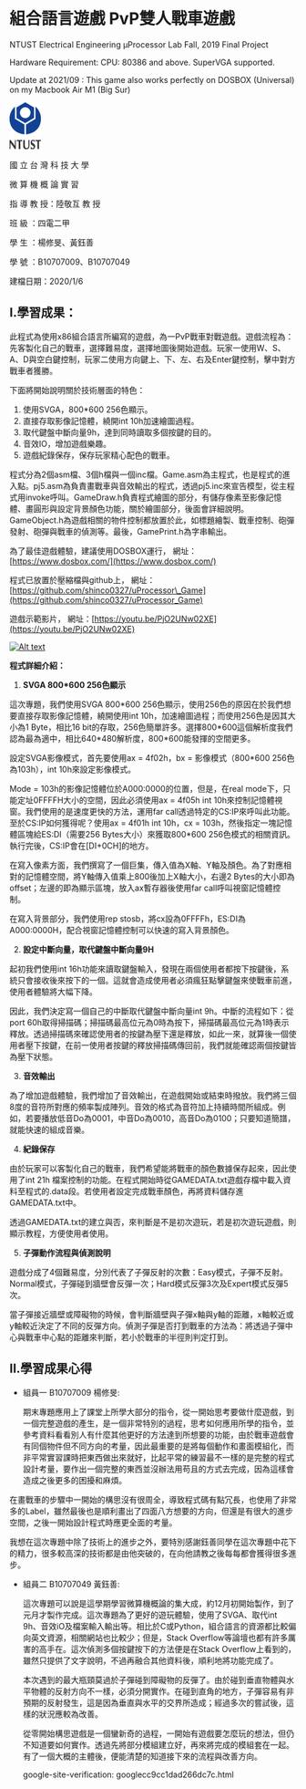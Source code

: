 # 組合語言遊戲 PvP雙人戰車遊戲
NTUST Electrical Engineering μProcessor Lab Fall, 2019 Final Project 

Hardware Requirement: CPU: 80386 and above. SuperVGA supported.

Update at 2021/09 : This game also works perfectly on DOSBOX (Universal) on my Macbook Air M1 (Big Sur) 

![IMAGE](https://github.com/shinco0327/uProcessor_Midterm/blob/master/NTUST_LOGO.png?raw=true)

國 立 台 灣 科 技 大 學

微 算 機 概 論 實 習

  指 導 教 授：陸敬互 教 授


班 級                ：四電二甲

學 生                ：楊修旻、黃鈺善

學 號                ：B10707009、B10707049

建檔日期：2020/1/6

## **I.學習成果：**

此程式為使用x86組合語言所編寫的遊戲，為一PvP戰車對戰遊戲。遊戲流程為：先客製化自己的戰車，選擇難易度，選擇地圖後開始遊戲。玩家一使用W、S、A、D與空白鍵控制，玩家二使用方向鍵上、下、左、右及Enter鍵控制，擊中對方戰車者獲勝。

下面將開始說明關於技術層面的特色：

1. 使用SVGA，800\*600 256色顯示。
2. 直接存取影像記憶體，繞開int 10h加速繪圖過程。
3. 取代鍵盤中斷向量9h，達到同時讀取多個按鍵的目的。
4. 音效IO，增加遊戲樂趣。
5. 遊戲紀錄保存，保存玩家精心配色的戰車。

程式分為2個asm檔、3個h檔與一個inc檔。Game.asm為主程式，也是程式的進入點。pj5.asm為負責畫戰車與音效輸出的程式，透過pj5.inc來宣告模型，從主程式用invoke呼叫。GameDraw.h負責程式繪圖的部分，有儲存像素至影像記憶體、畫圓形與設定背景顏色功能，關於繪圖部分，後面會詳細說明。GameObject.h為遊戲相關的物件控制都放置於此，如標題繪製、戰車控制、砲彈發射、砲彈與戰車的偵測等。最後，GamePrint.h為字串輸出。

為了最佳遊戲體驗，建議使用DOSBOX運行，
網址：[https://www.dosbox.com/](https://www.dosbox.com/)

程式已放置於壓縮檔與github上，
網址：[https://github.com/shinco0327/uProcessor\_Game](https://github.com/shinco0327/uProcessor_Game)

遊戲示範影片，
網址：[https://youtu.be/PjO2UNw02XE](https://youtu.be/PjO2UNw02XE)

[![Alt text](https://img.youtube.com/vi/PjO2UNw02XE/0.jpg)](https://youtu.be/PjO2UNw02XE)



**程式詳細介紹：**

1. **SVGA 800\*600 256色顯示**

  這次專題，我們使用SVGA 800\*600 256色顯示，使用256色的原因在於我們想要直接存取影像記憶體，繞開使用int 10h，加速繪圖過程；而使用256色是因其大小為1 Byte，相比16 bit的存取，256色簡單許多。選擇800\*600這個解析度我們認為最為適中，相比640\*480解析度，800\*600能發揮的空間更多。

  設定SVGA影像模式，首先要使用ax = 4f02h，bx = 影像模式（800\*600 256色為103h），int 10h來設定影像模式。

  Mode = 103h的影像記憶體位於A000:0000的位置，但是，在real mode下，只能定址0FFFFH大小的空間，因此必須使用ax = 4f05h int 10h來控制記憶體視窗。我們使用的是速度更快的方法，運用far call透過特定的CS:IP來呼叫此功能。至於CS:IP如何獲得呢？使用ax = 4f01h int 10h，cx = 103h，然後指定一塊記憶體區塊給ES:DI（需要256 Bytes大小）來獲取800\*600 256色模式的相關資訊。執行完後，CS:IP會在[DI+0CH]的地方。

  在寫入像素方面，我們撰寫了一個巨集，傳入值為X軸、Y軸及顏色。為了對應相對的記憶體空間，將Y軸傳入值乘上800後加上X軸大小，右邊2 Bytes的大小即為offset；左邊的即為顯示區塊，放入ax暫存器後使用far call呼叫視窗記憶體控制。

  在寫入背景部分，我們使用rep stosb，將cx設為0FFFFh，ES:DI為A000:0000H，配合視窗記憶體控制可以快速的寫入背景顏色。

2. **設定中斷向量，取代鍵盤中斷向量9H**

  起初我們使用int 16h功能來讀取鍵盤輸入，發現在兩個使用者都按下按鍵後，系統只會接收後來按下的一個。這就會造成使用者必須瘋狂點擊鍵盤來使戰車前進，使用者體驗將大幅下降。

  因此，我們決定寫一個自己的中斷取代鍵盤中斷向量int 9h。中斷的流程如下：從port 60h取得掃描碼；掃描碼最高位元為0時為按下，掃描碼最高位元為1時表示釋放。透過掃描碼來確認使用者的按鍵為壓下還是釋放，如此一來，就算後一個使用者壓下按鍵，在前一使用者按鍵的釋放掃描碼傳回前，我們就能確認兩個按鍵皆為壓下狀態。


3. **音效輸出**

  為了增加遊戲體驗，我們增加了音效輸出，在遊戲開始或結束時撥放。我們將三個8度的音符所對應的頻率製成陣列。音效的格式為音符加上持續時間所組成。例如，若要播放低音Do為0001，中音Do為0010，高音Do為0100；只要知道簡譜，就能快速的組成音樂。


4. **紀錄保存**

  由於玩家可以客製化自己的戰車，我們希望能將戰車的顏色數據保存起來，因此使用了int 21h 檔案控制的功能。在程式開始時從GAMEDATA.txt遊戲存檔中載入資料至程式的.data段。若使用者設定完成戰車顏色，再將資料儲存進GAMEDATA.txt中。

  透過GAMEDATA.txt的建立與否，來判斷是不是初次遊玩，若是初次遊玩遊戲，則顯示教程，方便使用者使用。

5. **子彈動作流程與偵測說明**

  遊戲分成了4個難易度，分別代表了子彈反射的次數：Easy模式，子彈不反射。Normal模式，子彈碰到牆壁會反彈一次；Hard模式反彈3次及Expert模式反彈5次。

  當子彈接近牆壁或障礙物的時候，會判斷牆壁與子彈x軸與y軸的距離，x軸較近或y軸較近決定了不同的反彈方向。偵測子彈是否打到戰車的方法為：將透過子彈中心與戰車中心點的距離來判斷，若小於戰車的半徑則判定打到。


## **II.學習成果心得**

- 組員一 B10707009 楊修旻:

  期末專題應用上了課堂上所學大部分的指令，從一開始思考要做什麼遊戲，到一個完整遊戲的產生，是一個非常特別的過程，思考如何應用所學的指令，並參考資料看看別人有什麼其他更好的方法達到所想要的功能，由於戰車遊戲會有同個物件但不同方向的考量，因此最重要的是將每個動作和畫面模組化，而非平常實習課時把東西做出來就好，比起平常的練習最不一樣的是完整的程式設計考量，要作出一個完整的東西並沒辦法用苟且的方式去完成，因為這樣會造成之後更多的困擾和麻煩。

在畫戰車的步驟中一開始的構思沒有很周全，導致程式碼有點冗長，也使用了非常多的Label，雖然最後也是順利畫出了四面八方想要的方向，但還是有很大的進步空間，之後一開始設計程式時應更全面的考量。

我想在這次專題中除了技術上的進步之外，要特別感謝鈺善同學在這次專題中花下的精力，很多較高深的技術都是由他突破的，在向他請教之後每每都會獲得很多進步。



- 組員二 B10707049 黃鈺善:

  這次專題可以說是這學期學習微算機概論的集大成，約12月初開始製作，到了元月才製作完成。這次專題為了更好的遊玩體驗，使用了SVGA、取代int 9h、音效iO及檔案輸入輸出等。相比於C或Python，組合語言的資源都比較偏向英文資源，相關網站也比較少；但是，Stack Overflow等論壇也都有許多厲害的高手在。這次偵測多個按鍵按下的方法便是在Stack Overflow上看到的，雖然只提供了文字說明，不過再融合其他資料後，順利地將功能完成了。

  本次遇到的最大瓶頸莫過於子彈碰到障礙物的反彈了。由於碰到垂直物體與水平物體的反射方向不一樣，必須分開實作。在碰到直角的地方，子彈容易有非預期的反射發生，這是因為垂直與水平的交界所造成；經過多次的嘗試後，這樣的狀況應較為改善。

  從零開始構思遊戲是一個蠻新奇的過程，一開始有遊戲要怎麼玩的想法，但仍不知道要如何實作。透過先將部分模組建立好，再來將完成的模組套在一起。有了一個大概的主體後，便能清楚的知道接下來的流程與改善方向。
  
  google-site-verification: googlecc9cc1dad266dc7c.html
